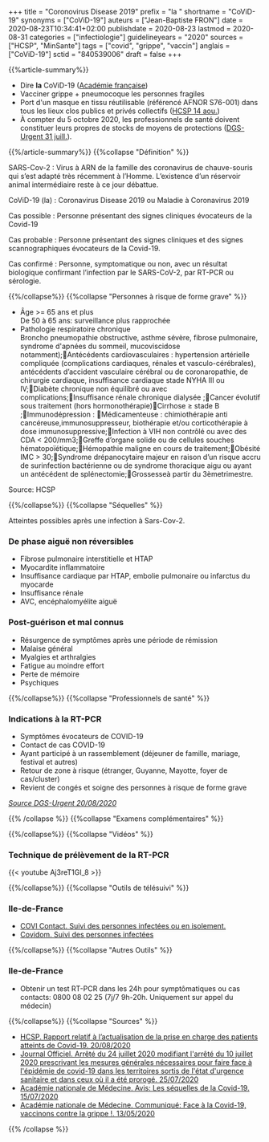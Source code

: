 +++
title = "Coronovirus Disease 2019"
prefix = "la "
shortname = "CoViD-19"
synonyms = ["CoViD-19"]
auteurs = ["Jean-Baptiste FRON"]
date = 2020-08-23T10:34:41+02:00
publishdate = 2020-08-23
lastmod = 2020-08-31
categories = ["infectiologie"]
guidelineyears = "2020"
sources = ["HCSP", "MinSante"]
tags = ["covid", "grippe", "vaccin"]
anglais = ["CoViD-19"]
sctid = "840539006"
draft = false
+++

{{%article-summary%}}

- Dire **la** CoViD-19 ([Académie française](http://www.academie-francaise.fr/le-covid-19-ou-la-covid-19))
- Vacciner grippe + pneumocoque les personnes fragiles
- Port d'un masque en tissu réutilisable (référencé AFNOR S76-001) dans tous les lieux clos publics et privés collectifs ([HCSP 14 aou.](https://www.hcsp.fr/Explore.cgi/AvisRapportsDomaine?clefr=894))
- À compter du 5 octobre 2020, les professionnels de santé doivent constituer leurs propres de stocks de moyens de protections ([DGS-Urgent 31 juill.](https://dgs-urgent.sante.gouv.fr/dgsurgent/inter/detailsMessageBuilder.do?id=30950&cmd=visualiserMessage)).

{{%/article-summary%}}
{{%collapse "Définition" %}}

SARS-Cov-2
: Virus à ARN de la famille des coronavirus de chauve-souris qui s’est adapté très récemment à l’Homme. L’existence d’un réservoir animal intermédiaire reste à ce jour débattue.

CoViD-19 (la)
: Coronavirus Disease 2019 ou Maladie à Coronavirus 2019

Cas possible
: Personne présentant des signes cliniques évocateurs de la Covid-19

Cas probable
: Personne présentant des signes cliniques et des signes scannographiques évocateurs de la Covid-19.

Cas confirmé
: Personne, symptomatique ou non, avec  un résultat biologique confirmant l’infection par le SARS-CoV-2, par RT-PCR ou sérologie.

{{%/collapse%}}
{{%collapse "Personnes à risque de forme grave" %}}

- Âge >= 65 ans et plus  
De 50 à 65 ans: surveillance plus rapprochée
- Pathologie respiratoire chronique  
Broncho pneumopathie obstructive, asthme sévère, fibrose pulmonaire, syndrome d'apnées du sommeil, mucoviscidose notamment);Antécédents cardiovasculaires : hypertension artérielle compliquée (complications cardiaques, rénales    et    vasculo-cérébrales),  antécédents  d’accident  vasculaire  cérébral  ou  de coronaropathie, de chirurgie cardiaque, insuffisance cardiaque stade NYHA III ou IV;Diabète chronique non équilibré ou avec complications;Insuffisance rénale chronique dialysée ;Cancer évolutif sous traitement (hors hormonothérapie)Cirrhose ≥ stade B ;Immunodépression : Médicamenteuse  :  chimiothérapie  anti  cancéreuse,immunosuppresseur,  biothérapie et/ou corticothérapie à dose immunosuppressive;Infection à VIH non contrôlé ou avec des CDA < 200/mm3;Greffe d’organe solide ou de cellules souches hématopoïétique;Hémopathie maligne en cours de traitement;Obésité IMC > 30;Syndrome drépanocytaire majeur en raison d’un risque accru de surinfection bactérienne ou de syndrome thoracique aigu ou ayant un antécédent de splénectomie;Grossesseà partir du 3èmetrimestre.

Source: HCSP

{{%/collapse%}}
{{%collapse "Séquelles" %}}

Atteintes possibles après une infection à Sars-Cov-2.

### De phase aiguë non réversibles

- Fibrose pulmonaire interstitielle et HTAP
- Myocardite inflammatoire
- Insuffisance cardiaque par HTAP, embolie pulmonaire ou infarctus du myocarde
- Insuffisance rénale
- AVC, encéphalomyélite aiguë

### Post-guérison et mal connus

- Résurgence de symptômes après une période de rémission
- Malaise général
- Myalgies et arthralgies
- Fatigue au moindre effort
- Perte de mémoire
- Psychiques

{{%/collapse%}}
{{%collapse "Professionnels de santé" %}}

### Indications à la RT-PCR

- Symptômes évocateurs de COVID-19
- Contact de cas COVID-19
- Ayant participé à un rassemblement (déjeuner de famille, mariage, festival et autres)
- Retour de zone à risque (étranger, Guyanne, Mayotte, foyer de cas/cluster)
- Revient de congés et soigne des personnes à risque de forme grave

[*Source DGS-Urgent 20/08/2020*](https://dgs-urgent.sante.gouv.fr/dgsurgent/inter/detailsMessageBuilder.do?id=31000&cmd=visualiserMessage)

{{% /collapse %}}
{{%collapse "Examens complémentaires" %}}



{{%/collapse%}}
{{%collapse "Vidéos" %}}

### Technique de prélèvement de la RT-PCR

{{< youtube Aj3reT1GI_8 >}}

{{%/collapse%}}
{{%collapse "Outils de télésuivi" %}}

### Ile-de-France

- [COVI Contact. Suivi des personnes infectées ou en isolement.](https://www.iledefrance.ars.sante.fr/covi-contact-solution-de-telesuivi-et-dappui-des-personnes-isolees)
- [Covidom. Suivi des personnes infectées](https://inscription.covidom.fr/1)

{{%/collapse%}}
{{%collapse "Autres Outils" %}}

### Ile-de-France

- Obtenir un test RT-PCR dans les 24h pour symptômatiques ou cas contacts: 0800 08 02 25 (7j/7 9h-20h. Uniquement sur appel du médecin) 

{{%/collapse%}}
{{%collapse "Sources" %}}

- [HCSP. Rapport relatif à l’actualisation de la prise en charge des patients atteints de Covid-19. 20/08/2020](https://www.hcsp.fr/explore.cgi/avisrapportsdomaine?clefr=899)
- [Journal Officiel. Arrêté du 24 juillet 2020 modifiant l'arrêté du 10 juillet 2020 prescrivant les mesures générales nécessaires pour faire face à l'épidémie de covid-19 dans les territoires sortis de l'état d'urgence sanitaire et dans ceux où il a été prorogé. 25/07/2020](https://www.legifrance.gouv.fr/affichTexte.do?cidTexte=JORFTEXT000042148309&categorieLien=id)
- [Académie nationale de Médecine. Avis: Les séquelles de la Covid-19. 15/07/2020](http://www.academie-medecine.fr/wp-content/uploads/2020/07/Se%CC%81quelles-Avis.pdf)
- [Académie nationale de Médecine. Communiqué: Face à la Covid-19, vaccinons contre la grippe !. 13/05/2020](http://www.academie-medecine.fr/communique-de-lacademie-nationale-de-medecine-face-a-la-covid-19-vaccinons-contre-la-grippe/)

{{% /collapse %}}
